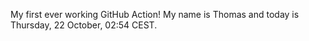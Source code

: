My first ever working GitHub Action!
My name is Thomas and today is Thursday, 22 October, 02:54 CEST. 
